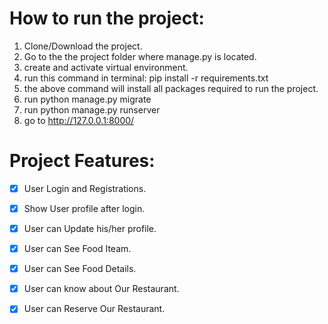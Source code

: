 
# How to run the project:
1. Clone/Download the project.
2. Go to the the project folder where manage.py is located.
3. create and activate virtual environment.
4. run this command in terminal: pip install -r requirements.txt
5. the above command will install all packages required to run the project.
6. run python manage.py migrate
7. run python manage.py runserver
8. go to http://127.0.0.1:8000/

# Project Features:

- [x] User Login and Registrations.
- [x] Show User profile after login.
- [x] User can Update his/her profile.
- [x] User can See Food Iteam.
- [x] User can See Food Details.
- [x] User can know about Our Restaurant.
- [x] User can Reserve Our Restaurant.

